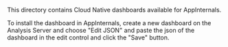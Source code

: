 This directory contains Cloud Native dashboards available for AppInternals.

To install the dashboard in AppInternals, create a new dashboard on the Analysis Server and choose "Edit JSON" and paste the json of the dashboard in the edit control and click the "Save" button.